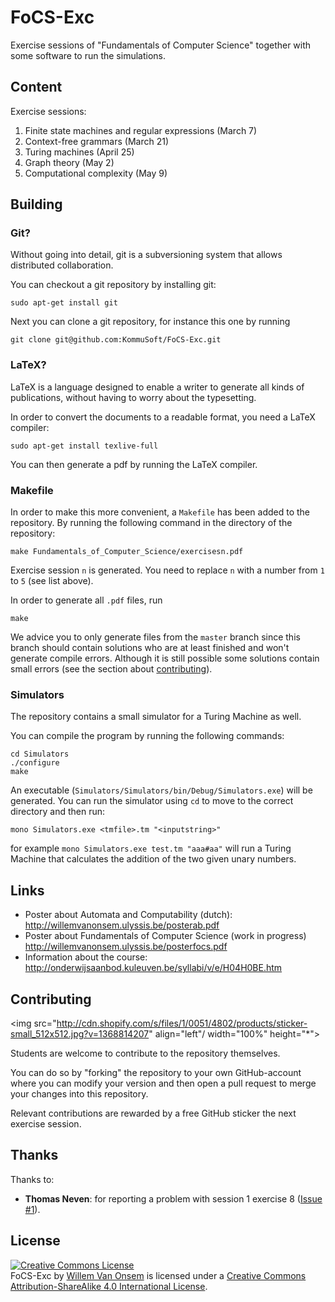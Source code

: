 FoCS-Exc
========

Exercise sessions of "Fundamentals of Computer Science" together with some software to run the simulations.

Content
-------
Exercise sessions:

 1. Finite state machines and regular expressions (March 7)
 2. Context-free grammars (March 21)
 3. Turing machines (April 25)
 4. Graph theory (May 2)
 5. Computational complexity (May 9)

Building
--------

### Git?

Without going into detail, git is a subversioning system that allows distributed collaboration.

You can checkout a git repository by installing git:

```
sudo apt-get install git
```

Next you can clone a git repository, for instance this one by running

```
git clone git@github.com:KommuSoft/FoCS-Exc.git
```

### LaTeX?

LaTeX is a language designed to enable a writer to generate all kinds of publications, without having to worry about the typesetting.

In order to convert the documents to a readable format, you need a LaTeX compiler:
```
sudo apt-get install texlive-full
```

You can then generate a pdf by running the LaTeX compiler.

### Makefile

In order to make this more convenient, a `Makefile` has been added to the repository. By running the following command in the directory of the repository:
```
make Fundamentals_of_Computer_Science/exercisesn.pdf
```
Exercise session `n` is generated. You need to replace `n` with a number from `1` to `5` (see list above).

In order to generate all `.pdf` files, run
```
make
```

We advice you to only generate files from the `master` branch since this branch should contain solutions who are at least finished and won't generate compile errors. Although it is still possible some solutions contain small errors (see the section about [contributing](#contributing)).

### Simulators

The repository contains a small simulator for a Turing Machine as well.

You can compile the program by running the following commands:

```
cd Simulators
./configure
make
```

An executable (`Simulators/Simulators/bin/Debug/Simulators.exe`) will be generated. You can run the simulator using `cd` to move to the correct directory and then run:
```
mono Simulators.exe <tmfile>.tm "<inputstring>"
```

for example `mono Simulators.exe test.tm "aaa#aa"` will run a Turing Machine that calculates the addition of the two given unary numbers.

Links
-----
 - Poster about Automata and Computability (dutch): <http://willemvanonsem.ulyssis.be/posterab.pdf>
 - Poster about Fundamentals of Computer Science (work in progress) <http://willemvanonsem.ulyssis.be/posterfocs.pdf>
 - Information about the course: <http://onderwijsaanbod.kuleuven.be/syllabi/v/e/H04H0BE.htm>

Contributing
------------

<img src="http://cdn.shopify.com/s/files/1/0051/4802/products/sticker-small_512x512.jpg?v=1368814207" align="left"/ width="100%" height="*">

Students are welcome to contribute to the repository themselves.

You can do so by "forking" the repository to your own GitHub-account where you can modify your version and then open a pull request to merge your changes into this repository.

Relevant contributions are rewarded by a free GitHub sticker the next exercise session.


Thanks
------

Thanks to:

 - **Thomas Neven**: for reporting a problem with session 1 exercise 8 ([Issue #1](https://github.com/KommuSoft/FoCS-Exc/issues/1)).

License
-------
<a rel="license" href="http://creativecommons.org/licenses/by-sa/4.0/"><img alt="Creative Commons License" style="border-width:0" src="http://i.creativecommons.org/l/by-sa/4.0/88x31.png" /></a><br /><span xmlns:dct="http://purl.org/dc/terms/" href="http://purl.org/dc/dcmitype/Text" property="dct:title" rel="dct:type">FoCS-Exc</span> by <a xmlns:cc="http://creativecommons.org/ns#" href="https://github.com/KommuSoft/FoCS-Exc" property="cc:attributionName" rel="cc:attributionURL">Willem Van Onsem</a> is licensed under a <a rel="license" href="http://creativecommons.org/licenses/by-sa/4.0/">Creative Commons Attribution-ShareAlike 4.0 International License</a>.
